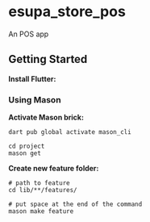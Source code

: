 # esupa_store_pos

An POS app

## Getting Started

**Install Flutter:**



### Using Mason

**Activate Mason brick:**
```shell
dart pub global activate mason_cli
```
```shell
cd project
mason get
```
**Create new feature folder:**
```shell
# path to feature
cd lib/**/features/
```

```shell
# put space at the end of the command
mason make feature
```






